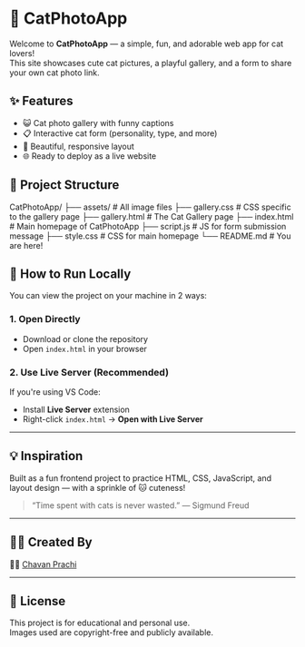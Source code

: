 
# 🐾 CatPhotoApp

Welcome to **CatPhotoApp** — a simple, fun, and adorable web app for cat lovers!  
This site showcases cute cat pictures, a playful gallery, and a form to share your own cat photo link.

## ✨ Features

- 😺 Cat photo gallery with funny captions
- 📋 Interactive cat form (personality, type, and more)
- 🎨 Beautiful, responsive layout
- 🌐 Ready to deploy as a live website

## 📂 Project Structure

CatPhotoApp/
├── assets/ # All image files
├── gallery.css # CSS specific to the gallery page
├── gallery.html # The Cat Gallery page
├── index.html # Main homepage of CatPhotoApp
├── script.js # JS for form submission message
├── style.css # CSS for main homepage
└── README.md # You are here!

## 🚀 How to Run Locally

You can view the project on your machine in 2 ways:

### 1. Open Directly

- Download or clone the repository
- Open `index.html` in your browser

### 2. Use Live Server (Recommended)

If you're using VS Code:
- Install **Live Server** extension
- Right-click `index.html` → **Open with Live Server**

---

## 💡 Inspiration

Built as a fun frontend project to practice HTML, CSS, JavaScript, and layout design — with a sprinkle of 🐱 cuteness!

> “Time spent with cats is never wasted.” — Sigmund Freud

---

## 🙋‍♀️ Created By

👩‍💻 [Chavan Prachi](https://github.com/Chavan-Prachi)

---

## 📜 License

This project is for educational and personal use.  
Images used are copyright-free and publicly available.

